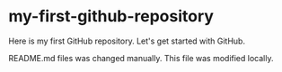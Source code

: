 # my-first-github-repository
Here is my first GitHub repository. Let's get started with GitHub.

README.md files was changed manually. This file was modified locally.

